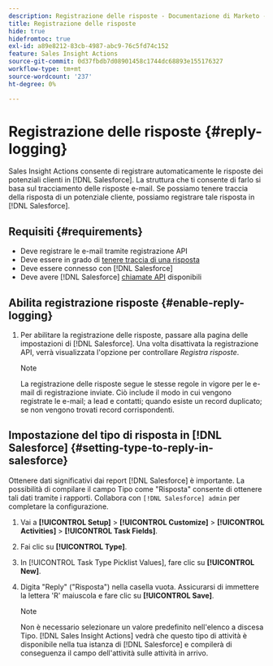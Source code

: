 ```yaml
---
description: Registrazione delle risposte - Documentazione di Marketo - Documentazione del prodotto
title: Registrazione delle risposte
hide: true
hidefromtoc: true
exl-id: a89e8212-83cb-4987-abc9-76c5fd74c152
feature: Sales Insight Actions
source-git-commit: 0d37fbdb7d08901458c1744dc68893e155176327
workflow-type: tm+mt
source-wordcount: '237'
ht-degree: 0%

---
```


# Registrazione delle risposte {#reply-logging}

Sales Insight Actions consente di registrare automaticamente le risposte dei potenziali clienti in [!DNL Salesforce]. La struttura che ti consente di farlo si basa sul tracciamento delle risposte e-mail. Se possiamo tenere traccia della risposta di un potenziale cliente, possiamo registrare tale risposta in [!DNL Salesforce].

## Requisiti {#requirements}

* Deve registrare le e-mail tramite registrazione API
* Deve essere in grado di [tenere traccia di una risposta](/help/marketo/product-docs/marketo-sales-insight/actions/send-a-sales-email/email-tracking-overview.md#how-reply-tracking-works)
* Deve essere connesso con [!DNL Salesforce]
* Deve avere [!DNL Salesforce] [chiamate API](https://developer.salesforce.com/docs/atlas.en-us.salesforce_app_limits_cheatsheet.meta/salesforce_app_limits_cheatsheet/salesforce_app_limits_platform_api.htm) disponibili

## Abilita registrazione risposte {#enable-reply-logging}

1. Per abilitare la registrazione delle risposte, passare alla pagina delle impostazioni di [!DNL Salesforce]. Una volta disattivata la registrazione API, verrà visualizzata l&#39;opzione per controllare _Registra risposte_.

   >[!NOTE]
   >
   >La registrazione delle risposte segue le stesse regole in vigore per le e-mail di registrazione inviate. Ciò include il modo in cui vengono registrate le e-mail; a lead e contatti; quando esiste un record duplicato; se non vengono trovati record corrispondenti.

## Impostazione del tipo di risposta in [!DNL Salesforce] {#setting-type-to-reply-in-salesforce}

Ottenere dati significativi dai report [!DNL Salesforce] è importante. La possibilità di compilare il campo Tipo come &quot;Risposta&quot; consente di ottenere tali dati tramite i rapporti. Collabora con `[!DNL Salesforce] admin` per completare la configurazione.

1. Vai a **[!UICONTROL Setup]** > **[!UICONTROL Customize]** > **[!UICONTROL Activities]** > **[!UICONTROL Task Fields]**.
1. Fai clic su **[!UICONTROL Type]**.
1. In [!UICONTROL Task Type Picklist Values], fare clic su **[!UICONTROL New]**.
1. Digita &quot;Reply&quot; (&quot;Risposta&quot;) nella casella vuota. Assicurarsi di immettere la lettera &#39;R&#39; maiuscola e fare clic su **[!UICONTROL Save]**.

   >[!NOTE]
   >
   >Non è necessario selezionare un valore predefinito nell&#39;elenco a discesa Tipo. [!DNL Sales Insight Actions] vedrà che questo tipo di attività è disponibile nella tua istanza di [!DNL Salesforce] e compilerà di conseguenza il campo dell&#39;attività sulle attività in arrivo.

